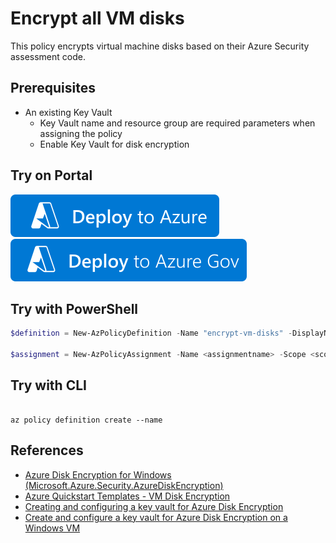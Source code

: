 # Encrypt all VM disks

This policy encrypts virtual machine disks based on their Azure Security assessment code.

## Prerequisites

- An existing Key Vault
  - Key Vault name and resource group are required parameters when assigning the policy
  - Enable Key Vault for disk encryption

## Try on Portal

[![Deploy To Azure](https://raw.githubusercontent.com/Azure/azure-quickstart-templates/master/1-CONTRIBUTION-GUIDE/images/deploytoazure.svg?sanitize=true)](https://portal.azure.com/#blade/Microsoft_Azure_Policy/CreatePolicyDefinitionBlade/uri/https%3a%2f%2fraw.githubusercontent.com%2fDaFitRobsta%2fAzPolicy%2fmain%2fVirtualMachines%2fEncryption%2fencryptVMdisks.json)
[![Deploy To Azure](https://raw.githubusercontent.com/Azure/azure-quickstart-templates/master/1-CONTRIBUTION-GUIDE/images/deploytoazuregov.svg?sanitize=true)](https://portal.azure.us/#blade/Microsoft_Azure_Policy/CreatePolicyDefinitionBlade/uri/https%3a%2f%2fraw.githubusercontent.com%2fDaFitRobsta%2fAzPolicy%2fmain%2fVirtualMachines%2fEncryption%2fencryptVMdisks.json)

## Try with PowerShell

````powershell
$definition = New-AzPolicyDefinition -Name "encrypt-vm-disks" -DisplayName "[Custom] Encrypt VM disks based on Azure Security Center Encryption assessment state" -description "By default, a virtual machine's OS and data disks are encrypted-at-rest using platform-managed keys. Temp disks, data caches and data flowing between compute and storage aren't encrypted. Disregard this recommendation if: 1. using encryption-at-host, or 2. server-side encryption on Managed Disks meets your security requirements. Learn more in [Server-side encryption of Azure Disk Storage.](https://aka.ms/disksse), [Different disk encryption offerings]( https://aka.ms/diskencryptioncomparison)" -Policy 'https://raw.githubusercontent.com/DaFitRobsta/AzPolicy/main/VirtualMachines/Encryption/encryptVMdisks.rules.json' -Mode All -Metadata '{"category":"Security Center", "version":"1.0.0"}'

$assignment = New-AzPolicyAssignment -Name <assignmentname> -Scope <scope> -PolicyDefinition $definition
````

## Try with CLI

````cli

az policy definition create --name 

````

## References

- [Azure Disk Encryption for Windows (Microsoft.Azure.Security.AzureDiskEncryption)](https://docs.microsoft.com/en-us/azure/virtual-machines/extensions/azure-disk-enc-windows)
- [Azure Quickstart Templates - VM Disk Encryption](https://github.com/Azure/azure-quickstart-templates/blob/master/quickstarts/microsoft.compute/encrypt-running-windows-vm-without-aad/azuredeploy.json)
- [Creating and configuring a key vault for Azure Disk Encryption](https://docs.microsoft.com/en-us/azure/virtual-machines/windows/disk-encryption-key-vault)
- [Create and configure a key vault for Azure Disk Encryption on a Windows VM](https://docs.microsoft.com/en-us/azure/virtual-machines/windows/disk-encryption-key-vault)

<!---
New-AzPolicyDefinition -Policy .\encryptVMdisks.rules.json -ManagementGroupName "75d2a19a-9a75-477c-ad38-39aec4180d00" -Name "encrypt-vm-disks" -DisplayName "[Custom] Encrypt VM disks based on Azure Security Center Encryption assessment state" -Description "By default, a virtual machine's OS and data disks are encrypted-at-rest using platform-managed keys. Temp disks, data caches and data flowing between compute and storage aren't encrypted. Disregard this recommendation if: 1. using encryption-at-host, or 2. server-side encryption on Managed Disks meets your security requirements. Learn more in [Server-side encryption of Azure Disk Storage.](https://aka.ms/disksse), [Different disk encryption offerings]( https://aka.ms/diskencryptioncomparison)" -Metadata '{"category":"Security Center", "version":"1.0.0"}' -Mode All
--->

